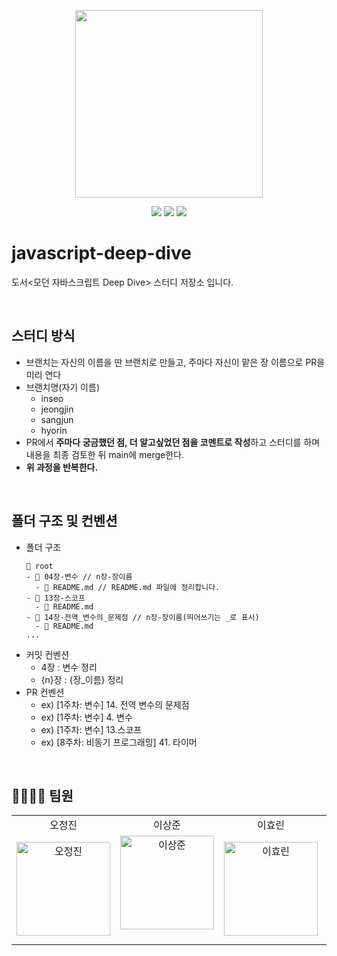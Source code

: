 <p align="center"><img width='300px' src="https://user-images.githubusercontent.com/24623403/195018411-a7a93794-d079-4311-977e-f61a5970a415.png"></p>
<p align='center'>
  <a href="https://github.com/Endless-Creation-32nd/javascript-deep-dive/issues"><img src='https://img.shields.io/github/issues/Endless-Creation-32nd/javascript-deep-dive'></a>
  <a href="https://github.com/Endless-Creation-32nd/javascript-deep-dive/pulls"><img src='https://img.shields.io/github/issues-pr/Endless-Creation-32nd/javascript-deep-dive'></a>
  <a href="https://github.com/Endless-Creation-32nd/javascript-deep-dive/graphs/contributors"><img src='https://img.shields.io/github/contributors/Endless-Creation-32nd/javascript-deep-dive'></a>
</p>

# javascript-deep-dive

도서&lt;모던 자바스크립트 Deep Dive> 스터디 저장소 입니다.

<br>

## 스터디 방식

- 브랜치는 자신의 이름을 딴 브랜치로 만들고, 주마다 자신이 맡은 장 이름으로 PR을 미리 연다
- 브랜치명(자기 이름)
  - inseo
  - jeongjin
  - sangjun
  - hyorin
- PR에서 **주마다 궁금했던 점, 더 알고싶었던 점을 코멘트로 작성**하고 스터디를 하며 내용을 최종 검토한 뒤 main에 merge한다.
- **위 과정을 반복한다.**

<br>

## 폴더 구조 및 컨벤션

- 폴더 구조
  ```
  📂 root
  - 📂 04장-변수 // n장-장이름
  	- 📃 README.md // README.md 파일에 정리합니다.
  - 📂 13장-스코프
  	- 📃 README.md
  - 📂 14장-전역_변수의_문제점 // n장-장이름(띄어쓰기는 _로 표시)
  	- 📃 README.md
  ...
  ```
- 커밋 컨벤션
  - 4장 : 변수 정리
  - {n}장 : {장\_이름} 정리
- PR 컨벤션
  - ex) [1주차: 변수] 14. 전역 변수의 문제점
  - ex) [1주차: 변수] 4. 변수
  - ex) [1주차: 변수] 13.스코프
  - ex) [8주차: 비동기 프로그래밍] 41. 타이머

<br>

## 👨‍👩‍👧‍👦 팀원

<table>
  <tr align="center">
    <td>오정진</td>
    <td>이상준</td>
    <td>이효린</td>
    <td>황인서</td>
  </tr>
  <tr>
    <td align="center">
        <a href="https://github.com/ojj1123"><img src="https://avatars.githubusercontent.com/u/33178048?v=4" width="150px" alt="오정진"/><br /></a>
     </td>
    <td align="center">
      <a href="https://github.com/Sangjun-man"><img src="https://avatars.githubusercontent.com/u/66112027?v=4" width="150px;" alt="이상준"/><br /></a><br />
      </td>
     <td align="center">
        <a href="https://github.com/hyorish03"><img src="https://avatars.githubusercontent.com/u/108210492?v=4" width="150px" alt="이효린"/><br /></a>
     </td>
     <td align="center">
        <a href="https://github.com/sjsjsj1246"><img src="https://avatars.githubusercontent.com/u/24623403?v=4" width="150px" alt="황인서"/><br /></a>
     </td>
  <tr>
</table>
